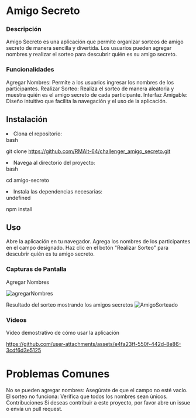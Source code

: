 <h1>Amigo Secreto</h1>  
<h3>Descripción</h3>
Amigo Secreto es una aplicación que permite organizar sorteos de amigo secreto de manera sencilla y divertida. Los usuarios pueden agregar nombres y realizar el sorteo para descubrir quién es su amigo secreto.

<h3>Funcionalidades</h3>  
Agregar Nombres: Permite a los usuarios ingresar los nombres de los participantes.
Realizar Sorteo: Realiza el sorteo de manera aleatoria y muestra quién es el amigo secreto de cada participante.
Interfaz Amigable: Diseño intuitivo que facilita la navegación y el uso de la aplicación.
<h2>Instalación</h2>
<li>Clona el repositorio:</li>
bash

git clone https://github.com/RMAlt-64/challenger_amigo_secreto.git
<li>Navega al directorio del proyecto:</li>
bash 

cd amigo-secreto
<li>Instala las dependencias necesarias:</li>
undefined 

npm install
<h2>Uso</h2>
Abre la aplicación en tu navegador.
Agrega los nombres de los participantes en el campo designado.
Haz clic en el botón "Realizar Sorteo" para descubrir quién es tu amigo secreto.

<h3>Capturas de Pantalla</h3>  
Agregar Nombres

![agregarNombres](https://github.com/user-attachments/assets/4837f184-e592-4a77-9a69-6898c2558402)



Resultado del sorteo mostrando los amigos secretos
![AmigoSorteado](https://github.com/user-attachments/assets/40d32d63-2a38-4f0a-95a3-4a62db3b1eea)


<h3>Videos</h3>  
Video demostrativo de cómo usar la aplicación



https://github.com/user-attachments/assets/e4fa23ff-550f-442d-8e86-3cdf6d3e5125


<h1>Problemas Comunes</h1>  
No se pueden agregar nombres: Asegúrate de que el campo no esté vacío.
El sorteo no funciona: Verifica que todos los nombres sean únicos.
<br>
Contribuciones
Si deseas contribuir a este proyecto, por favor abre un issue o envía un pull request.

